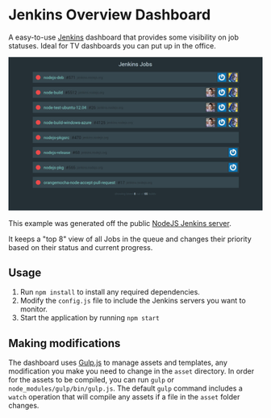 Jenkins Overview Dashboard
============

A easy-to-use [Jenkins](http://jenkins-ci.org/) dashboard that provides some visibility on job statuses. Ideal for TV dashboards you can put up in the office.

![Example Dashboard](https://raw.githubusercontent.com/arcturial/jenkins-dash/master/example.jpg "Example Dashboard")

This example was generated off the public [NodeJS Jenkins server](http://jenkins.nodejs.org).

It keeps a "top 8" view of all Jobs in the queue and changes their priority based on their status and current progress.

## Usage

1. Run `npm install` to install any required dependencies.
2. Modify the `config.js` file to include the Jenkins servers you want to monitor.
3. Start the application by running `npm start`

## Making modifications

The dashboard uses [Gulp.js](http://gulpjs.com/) to manage assets and templates, any modification you make you need to change in the `asset` directory. In order for the assets to be compiled, you can run `gulp` or `node_modules/gulp/bin/gulp.js`. The default `gulp` command includes a `watch` operation that will compile any assets if a file in the `asset` folder changes.